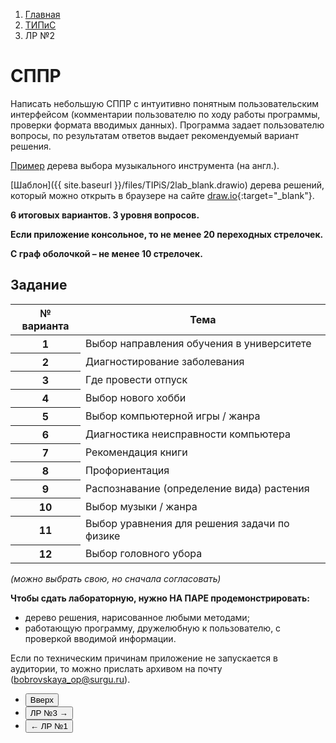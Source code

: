 <ol class="breadcrumb">
  <li class="breadcrumb-item"><a href="{{ site.baseurl }}">Главная</a></li>
  <li class="breadcrumb-item"><a href="{{ site.baseurl }}/TIPiS/index.html">ТИПиС</a></li>
  <li class="breadcrumb-item active">ЛР №2</li>
</ol>

<nav>
  <ul></ul>
</nav>

# СППР

Написать небольшую СППР с интуитивно понятным пользовательским интерфейсом (комментарии пользователю по ходу работы программы, проверки формата вводимых данных).
Программа задает пользователю вопросы, по результатам ответов выдает рекомендуемый вариант решения.

[Пример](https://zinginstruments.com/wp-content/uploads/2019/09/WhatInstrumentShouldILearn_InfoGrap.jpg) дерева выбора музыкального инструмента (на англ.).

[Шаблон]({{ site.baseurl }}/files/TIPiS/2lab_blank.drawio) дерева решений, который можно открыть в браузере на сайте [draw.io](https://app.diagrams.net/){:target="_blank"}.

**6 итоговых вариантов. 3 уровня вопросов.**

**Если приложение консольное, то не менее 20 переходных стрелочек.**

**С граф оболочкой – не менее 10 стрелочек.**

## Задание

<table class="table table-hover">
  <thead>
    <tr>
      <th scope="col">№ варианта</th>
      <th scope="col">Тема</th>
    </tr>
  </thead>
  <tbody>
    <tr class="table-active">
      <th scope="row">1</th>
      <td>Выбор направления обучения в университете</td>
    </tr>
    <tr class="table-primary">
      <th scope="row">2</th>
      <td>Диагностирование заболевания</td>
    </tr>
    <tr class="table-active">
      <th scope="row">3</th>
      <td>Где провести отпуск</td>
    </tr>
    <tr class="table-primary">
      <th scope="row">4</th>
      <td>Выбор нового хобби</td>
    </tr>
    <tr class="table-active">
      <th scope="row">5</th>
      <td>Выбор компьютерной игры / жанра</td>
    </tr>
    <tr class="table-primary">
      <th scope="row">6</th>
      <td>Диагностика неисправности компьютера</td>
    </tr>
    <tr class="table-active">
      <th scope="row">7</th>
      <td>Рекомендация книги</td>
    </tr>
    <tr class="table-primary">
      <th scope="row">8</th>
      <td>Профориентация</td>
    </tr>
    <tr class="table-active">
      <th scope="row">9</th>
      <td>Распознавание (определение вида) растения</td>
    </tr>
    <tr class="table-primary">
      <th scope="row">10</th>
      <td>Выбор музыки / жанра</td>
    </tr>
    <tr class="table-active">
      <th scope="row">11</th>
      <td>Выбор уравнения для решения задачи по физике</td>
    </tr>
    <tr class="table-primary">
      <th scope="row">12</th>
      <td>Выбор головного убора</td>
    </tr>
   </tbody>
</table>

*(можно выбрать свою, но сначала согласовать)*

**Чтобы сдать лабораторную, нужно НА ПАРЕ продемонстрировать:**

* дерево решения, нарисованное любыми методами;
* работающую программу, дружелюбную к пользователю, с проверкой вводимой информации.

Если по техническим причинам приложение не запускается в аудитории, то можно прислать архивом на почту (bobrovskaya_op@surgu.ru).

<div class="row">
  <div class="col-lg-12">
   <ul class="list-unstyled">
     <li class="float-end">
       <button type="button" class="btn btn-outline-primary" onclick="window.location.href='#сппр';">Вверх</button>
     </li>
     <li  class="float-end">
       <button type="button" class="btn btn-primary" onclick="window.location.href='{{ site.baseurl }}/TIPiS/labs/lab3.html';">ЛР №3 →</button>
     </li>
     <li>
       <button type="button" class="btn btn-primary" onclick="window.location.href='{{ site.baseurl }}/TIPiS/labs/lab1.html';">← ЛР №1</button>
     </li>
   </ul>
  </div>
</div>
